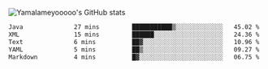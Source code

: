 ![Yamalameyooooo's GitHub stats](https://github-readme-stats.vercel.app/api?username=yamalameyooooo&theme=transparent&show_icons=true\&show=reviews,discussions_started,discussions_answered,prs_merged,prs_merged_percentage)

<!--START_SECTION:waka-->

```txt
Java              27 mins         ███████████▒░░░░░░░░░░░░░   45.02 %
XML               15 mins         ██████░░░░░░░░░░░░░░░░░░░   24.36 %
Text              6 mins          ██▓░░░░░░░░░░░░░░░░░░░░░░   10.96 %
YAML              5 mins          ██▒░░░░░░░░░░░░░░░░░░░░░░   09.27 %
Markdown          4 mins          █▓░░░░░░░░░░░░░░░░░░░░░░░   06.75 %
```

<!--END_SECTION:waka-->
